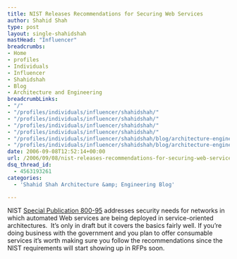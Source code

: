 ```yaml
---
title: NIST Releases Recommendations for Securing Web Services
author: Shahid Shah
type: post
layout: single-shahidshah
mastHead: "Influencer"
breadcrumbs:
- Home
- profiles
- Individuals
- Influencer
- Shahidshah
- Blog
- Architecture and Engineering
breadcrumbLinks:
- "/"
- "/profiles/individuals/influencer/shahidshah/"
- "/profiles/individuals/influencer/shahidshah/"
- "/profiles/individuals/influencer/shahidshah/"
- "/profiles/individuals/influencer/shahidshah/"
- "/profiles/individuals/influencer/shahidshah/blog/architecture-engineering/"
- "/profiles/individuals/influencer/shahidshah/blog/architecture-engineering/"
date: 2006-09-08T12:52:14+00:00
url: /2006/09/08/nist-releases-recommendations-for-securing-web-services/
dsq_thread_id:
  - 4563193261
categories:
  - 'Shahid Shah Architecture &amp; Engineering Blog'

---
```

</p> 

NIST [Special Publication 800-95][1] addresses security needs for networks in which automated Web services are being deployed in service-oriented architectures.&nbsp; It&#8217;s only in draft but it covers the basics fairly well. If you&#8217;re doing business with the government and you plan to offer consumable services it&#8217;s worth making sure you follow the recommendations since the NIST requirements will start showing up in RFPs soon.

 [1]: http://www.gcn.com/online/vol1_no1/41854-1.html
